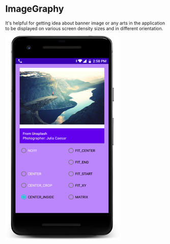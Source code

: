 # ImageGraphy
It's helpful for getting idea about banner image or any arts in the application to be displayed on various screen density sizes and in different orientation.


<img src="https://github.com/AnkurJagani/ImageGraphy/blob/main/device-2021-06-09-145904.png" width="360" height="640">



